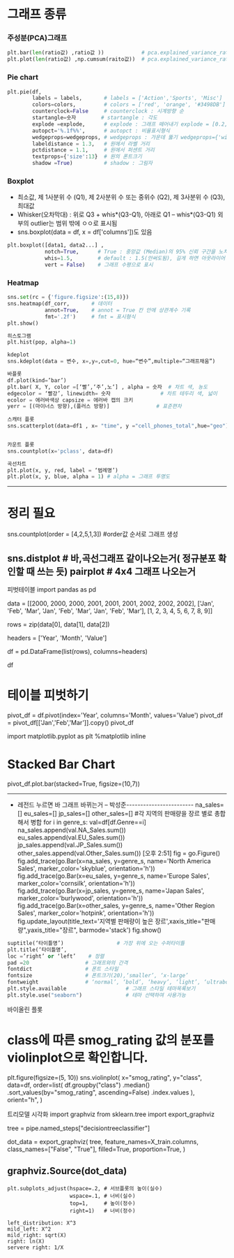 # 그래프 종류
### 주성분(PCA)그래프
```python
plt.bar(len(ratio값) ,ratio값 ))            # pca.explained_variance_ratio_
plt.plot(len(ratio값) ,np.cumsum(raito값))  # pca.explained_variance_ratio_ (누적값)
```
### Pie chart
```python
plt.pie(df, 
        labels = labels,       # labels = ['Action','Sports', 'Misc']
        colors=colors,         # colors = ['red', 'orange', '#3498DB'] / colors=sns.color_palette('pastel')
        counterclock=False     # counterclock : 시계방향 순
        startangle=숫자        # startangle : 각도
        explode =explode,      # explode : 그래프 떼어내기 explode = [0.2, 0, 0]
        autopct='%.1f%%',      # autopct : 비율표시형식
        wedgeprops=wedgeprops, # wedgeprops : 가운데 뚫기 wedgeprops={'width': 0.7, 'edgecolor': 'w', 'linewidth': 1}
        labeldistance = 1.3,   # 원에서 라벨 거리
        pctdistance = 1.1,     # 원에서 퍼센트 거리
        textprops={'size':13}  # 원의 폰트크기
        shadow =True)          # shadow : 그림자
```
### Boxplot
- 최소값, 제 1사분위 수 (Q1), 제 2사분위 수 또는 중위수 (Q2), 제 3사분위 수 (Q3), 최대값
- Whisker(오차막대) :  위로 Q3 + whis*(Q3-Q1), 아래로 Q1 – whis*(Q3-Q1) 외부의 outlier는 범위 밖에 ㅇㅇ로 표시됨
- sns.boxplot(data = df, x = df['columns'])도 있음
```python
plt.boxplot([data1, data2...] , 
            notch=True,      # True : 중앙값 (Median)의 95% 신뢰 구간을 노치(가운데 파인 형태)로 표시    
            whis=1.5,        # default : 1.5(안써도됨), 길게 하면 아웃라이어 표시 제거
            vert = False)    # 그래프 수평으로 표시
```
### Heatmap
```python
sns.set(rc = {'figure.figsize':(15,8)})
sns.heatmap(df_corr,       # 데이터
            annot=True,    # annot = True 칸 안에 상관계수 기록
            fmt='.2f')     # fmt = 표시형식
plt.show()
```

```python
히스토그램
plt.hist(pop, alpha=1)  

kdeplot
sns.kdeplot(data = 변수, x=,y=,cut=0, hue=“변수”,multiple=“그래프채움”)

바플롯
df.plot(kind=’bar’)
plt.bar( X, Y, color =[‘빨’,‘주’,노‘] , alpha = 숫자  # 차트 색, 농도
edgecolor = ‘빨강’, linewidth= 숫자                # 차트 테두리 색, 넓이
ecolor = 에러바색상 capsize = 에러바 캡의 크키
yerr = [(마이너스 방향),(플러스 방향)]               # 표준편차
     
스캐터 플롯
sns.scatterplot(data=df1 , x= "time", y ="cell_phones_total",hue="geo") 


카운트 플롯
sns.countplot(x='pclass', data=df)        

곡선차트
plt.plot(x, y, red, label = ‘범례명’)          
plt.plot(x, y, blue, alpha = 1) # alpha = 그래프 투명도
```

-------------------------------
# 정리 필요
sns.countplot(order = [4,2,5,1,3]) #order값 순서로 그래프 생성 


sns.distplot # 바,곡선그래프 같이나오는거( 정규분포 확인할 때 쓰는 듯)
pairplot # 4x4 그래프 나오는거
---------------------------
피벗테이블
import pandas as pd

data = [[2000, 2000, 2000, 2001, 2001, 2001, 2002, 2002, 2002],
        ['Jan', 'Feb', 'Mar', 'Jan', 'Feb', 'Mar', 'Jan', 'Feb', 'Mar'],
        [1, 2, 3, 4, 5, 6, 7, 8, 9]]


rows = zip(data[0], data[1], data[2])

headers = ['Year', 'Month', 'Value']

df = pd.DataFrame(list(rows), columns=headers)

df

# 테이블 피벗하기
pivot_df = df.pivot(index='Year', columns='Month', values='Value')
pivot_df = pivot_df[['Jan','Feb','Mar']].copy()
pivot_df

import matplotlib.pyplot as plt
%matplotlib inline

# Stacked Bar Chart
pivot_df.plot.bar(stacked=True, figsize=(10,7))

---------------------------
- 레전드 누르면 바 그래프 바뀌는거 – 박성준------------------------
na_sales=[]
eu_sales=[]
jp_sales=[]
other_sales=[]                                   #각 지역의 판매량을 장르 별로 총합해서 병합
for i in genre_s:
    val=df[df.Genre==i]
    na_sales.append(val.NA_Sales.sum())
    eu_sales.append(val.EU_Sales.sum())
    jp_sales.append(val.JP_Sales.sum())
    other_sales.append(val.Other_Sales.sum())
[오후 2:51]
fig = go.Figure()
fig.add_trace(go.Bar(x=na_sales,
                     y=genre_s,
                     name='North America Sales',
                     marker_color='skyblue',
                     orientation='h'))
fig.add_trace(go.Bar(x=eu_sales,
                     y=genre_s,
                     name='Europe Sales',
                     marker_color='cornsilk',
                     orientation='h'))
fig.add_trace(go.Bar(x=jp_sales,
                     y=genre_s,
                     name='Japan Sales',
                     marker_color='burlywood',
                     orientation='h'))
fig.add_trace(go.Bar(x=other_sales,
                     y=genre_s,
                     name='Other Region Sales',
                     marker_color='hotpink',
                     orientation='h'))
fig.update_layout(title_text='지역별 판매량이 높은 장르',xaxis_title="판매량",yaxis_title="장르",
                  barmode='stack')
fig.show()


```python
suptitle(‘타이틀명’)                 # 가장 위에 오는 수퍼타이틀
plt.title(‘타이틀명’, 
loc =’right’ or ‘left’    # 정렬
pad =20                  # 그래프와의 간격
fontdict                 # 폰트 스타일
fontsize                 # 폰트크기(20),‘smaller’, ‘x-large’ 
fontweight               # ‘normal’, ‘bold’, ‘heavy’, ‘light’, ‘ultrabold’, ‘ultralight’     
plt.style.available                   # 그래프 스타일 테마목록보기
plt.style.use("seaborn")              # 테마 선택하여 사용가능
```

바이올린 플롯
# class에 따른 smog_rating 값의 분포를 violinplot으로 확인합니다.
plt.figure(figsize=(5, 10))
sns.violinplot(
    x="smog_rating",
    y="class",
    data=df,
    order=list(
        df.groupby("class")
        .median()
        .sort_values(by="smog_rating", ascending=False)
        .index.values
    ),
    orient="h",
)

트리모델 시각화
import graphviz
from sklearn.tree import export_graphviz

tree = pipe.named_steps["decisiontreeclassifier"]

dot_data = export_graphviz(
    tree,
    feature_names=X_train.columns,
    class_names=["False", "True"],
    filled=True,
    proportion=True,
)

graphviz.Source(dot_data)
----
```
plt.subplots_adjust(hspace=.2, # 서브플롯의 높이(실수)
                    wspace=.1, # 너비(실수)
                    top=1,     # 높이(정수)
                    right=1)   # 너비(정수)

left_distribution: X^3
mild_left: X^2
mild_right: sqrt(X)
right: ln(X)
servere right: 1/X
```
